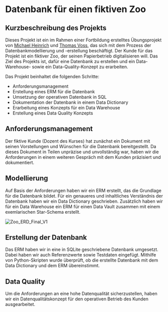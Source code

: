 # Datenbank für einen fiktiven Zoo
 ## Kurzbeschreibung des Projekts
Dieses Projekt ist ein im Rahmen einer Fortbildung erstelltes Übungsprojekt von [Michael Heinrich](https://github.com/JimmyKnox2058) und [Thomas Voss](https://github.com/Thomas-Voss), das sich mit dem Prozess der Datenbankmodellierung und -erstellung beschäftigt. Der Kunde für das Projekt ist ein fiktiver Zoo, der seinen Papierbetrieb digitalisieren will. Das Ziel des Projekts ist, dafür eine Datenbank zu erstellen und ein Data-Warehouse- sowie ein Data-Quality-Konzept zu erarbeiten.

Das Projekt beinhaltet die folgenden Schritte:
 - Anforderungsmanagement
 - Erstellung eines ERM für die Datenbank
 - Umsetzung der operativen Datenbank in SQL
 - Dokumentation der Datenbank in einem Data Dictionary
 - Erarbeitung eines Konzepts für ein Data Warehouse
 - Erstellung eines Data Quality Konzepts

## Anforderungsmanagement
 Der fiktive Kunde (Dozent des Kurses) hat zunächst ein Dokument mit seinen Vorstellungen und Wünschen für die Datenbank bereitgestellt. Da dieses Dokument in Teilen unpräzise und unvollständig war, haben wir die Anforderungen in einem weiteren Gespräch mit dem Kunden präzisiert und dokumentiert.

## Modellierung
 Auf Basis der Anforderungen haben wir ein ERM erstellt, das die Grundlage für die Datenbank bildet. Für ein genaueres und inhaltliches Verständnis der Datenbank haben wir ein Data Dictionary geschrieben. Zusätzlich haben wir für ein Data Warehouse ein ERM für einen Data Vault zusammen mit einem exemlarischen Star-Schema erstellt.
 
 ![Zoo_ERD_Final_V1](https://github.com/user-attachments/assets/8a948b31-ba8c-438d-abd5-fe066877426c)
 
## Erstellung der Datenbank
 Das ERM haben wir in eine in SQLite geschriebene Datenbank umgesetzt. Dabei haben wir auch Referenzwerte sowie Testdaten eingefügt. Mithilfe von Python-Skripten wurde überprüft, ob die erstellte Datenbank mit dem Data Dictionary und dem ERM übereinstimmt.

## Data Quality
 Um die Anforderungen an eine hohe Datenqualität sicherzustellen, haben wir ein Datenqualitätskonzept für den operativen Betrieb des Kunden ausgearbeitet.
